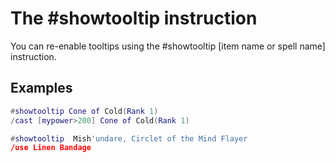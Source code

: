 # The #showtooltip instruction

You can re-enable tooltips using the #showtooltip [item name or spell name]
instruction.

## Examples

```lua
#showtooltip Cone of Cold(Rank 1)
/cast [mypower>200] Cone of Cold(Rank 1)
```

```lua
#showtooltip  Mish'undare, Circlet of the Mind Flayer
/use Linen Bandage
```
